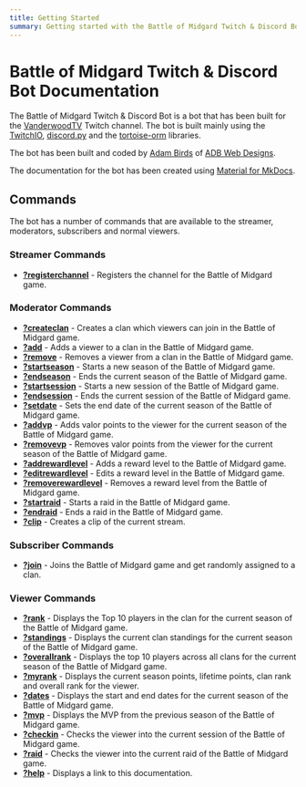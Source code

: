 ```yaml
---
title: Getting Started
summary: Getting started with the Battle of Midgard Twitch & Discord Bot.
---
```


# Battle of Midgard Twitch & Discord Bot Documentation

The Battle of Midgard Twitch & Discord Bot is a bot that has been built for the [VanderwoodTV](https://www.twitch.tv/vanderwoodtv) Twitch channel.
The bot is built mainly using the [TwitchIO](https://github.com/TwitchIO/TwitchIO), [discord.py](https://github.com/Rapptz/discord.py) and the [tortoise-orm](https://github.com/tortoise/tortoise-orm) libraries.

The bot has been built and coded by [Adam Birds](https://github.com/adambirds/) of [ADB Web Designs](https://adbwebdesigns.co.uk/).

The documentation for the bot has been created using [Material for MkDocs](https://squidfunk.github.io/mkdocs-material/).

## Commands

The bot has a number of commands that are available to the streamer, moderators, subscribers and normal viewers.

### Streamer Commands
* **[?registerchannel](commands/streamer-commands/registerchannel.md)** - Registers the channel for the Battle of Midgard game.

### Moderator Commands

* **[?createclan](commands/moderator-commands/createclan.md)** - Creates a clan which viewers can join in the Battle of Midgard game.
* **[?add](commands/moderator-commands/add.md)** - Adds a viewer to a clan in the Battle of Midgard game.
* **[?remove](commands/moderator-commands/remove.md)** - Removes a viewer from a clan in the Battle of Midgard game.
* **[?startseason](commands/moderator-commands/startseason.md)** - Starts a new season of the Battle of Midgard game.
* **[?endseason](commands/moderator-commands/endseason.md)** - Ends the current season of the Battle of Midgard game.
* **[?startsession](commands/moderator-commands/startsession.md)** - Starts a new session of the Battle of Midgard game.
* **[?endsession](commands/moderator-commands/endsession.md)** - Ends the current session of the Battle of Midgard game.
* **[?setdate](commands/moderator-commands/setdate.md)** - Sets the end date of the current season of the Battle of Midgard game.
* **[?addvp](commands/moderator-commands/addvp.md)** - Adds valor points to the viewer for the current season of the Battle of Midgard game.
* **[?removevp](commands/moderator-commands/removevp.md)** - Removes valor points from the viewer for the current season of the Battle of Midgard game.
* **[?addrewardlevel](commands/moderator-commands/addrewardlevel.md)** - Adds a reward level to the Battle of Midgard game.
* **[?editrewardlevel](commands/moderator-commands/editrewardlevel.md)** - Edits a reward level in the Battle of Midgard game.
* **[?removerewardlevel](commands/moderator-commands/removerewardlevel.md)** - Removes a reward level from the Battle of Midgard game.
* **[?startraid](commands/moderator-commands/startraid.md)** - Starts a raid in the Battle of Midgard game.
* **[?endraid](commands/moderator-commands/endraid.md)** - Ends a raid in the Battle of Midgard game.
* **[?clip](commands/moderator-commands/clip.md)** - Creates a clip of the current stream.

### Subscriber Commands

* **[?join](commands/subscriber-commands/join.md)** - Joins the Battle of Midgard game and get randomly assigned to a clan.

### Viewer Commands

* **[?rank](commands/viewer-commands/rank.md)** - Displays the Top 10 players in the clan for the current season of the Battle of Midgard game.
* **[?standings](commands/viewer-commands/standings.md)** - Displays the current clan standings for the current season of the Battle of Midgard game.
* **[?overallrank](commands/viewer-commands/overallrank.md)** - Displays the top 10 players across all clans for the current season of the Battle of Midgard game.
* **[?myrank](commands/viewer-commands/myrank.md)** - Displays the current season points, lifetime points, clan rank and overall rank for the viewer.
* **[?dates](commands/viewer-commands/dates.md)** - Displays the start and end dates for the current season of the Battle of Midgard game.
* **[?mvp](commands/viewer-commands/mvp.md)** - Displays the MVP from the previous season of the Battle of Midgard game.
* **[?checkin](commands/viewer-commands/checkin.md)** - Checks the viewer into the current session of the Battle of Midgard game.
* **[?raid](commands/viewer-commands/raid.md)** - Checks the viewer into the current raid of the Battle of Midgard game.
* **[?help](commands/viewer-commands/help.md)** - Displays a link to this documentation.
